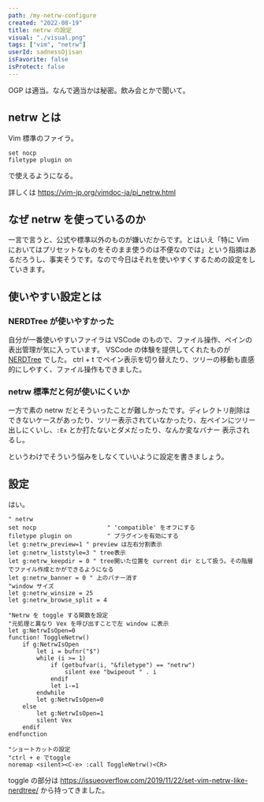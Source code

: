 ```yaml
---
path: /my-netrw-configure
created: "2022-08-19"
title: netrw の設定
visual: "./visual.png"
tags: ["vim", "netrw"]
userId: sadnessOjisan
isFavorite: false
isProtect: false
---
```


OGP は適当。なんで適当かは秘密。飲み会とかで聞いて。

## netrw とは

Vim 標準のファイラ。

```vim
set nocp
filetype plugin on
```

で使えるようになる。

詳しくは https://vim-jp.org/vimdoc-ja/pi_netrw.html

## なぜ netrw を使っているのか

一言で言うと、公式や標準以外のものが嫌いだからです。とはいえ「特に Vim においてはプリセットなものをそのまま使うのは不便なのでは」という指摘はあるだろうし、事実そうです。なので今日はそれを使いやすくするための設定をしていきます。

## 使いやすい設定とは

### NERDTree が使いやすかった

自分が一番使いやすいファイラは VSCode のもので、ファイル操作、ペインの表出管理が気に入っています。
VSCode の体験を提供してくれたものが[NERDTree](https://github.com/preservim/nerdtree) でした。
ctrl + t でペイン表示を切り替えたり、ツリーの移動も直感的にしやすく、ファイル操作もできました。

### netrw 標準だと何が使いにくいか

一方で素の netrw だとそういったことが難しかったです。ディレクトリ削除はできないケースがあったり、ツリー表示されていなかったり、左ペインにツリー出しにくいし、`:Ex` とか打たないとダメだったり、なんか変なバナー 表示されるし。

というわけでそういう悩みをしなくていいように設定を書きましょう。

## 設定

はい。

```vim
" netrw
set nocp                    " 'compatible' をオフにする
filetype plugin on          " プラグインを有効にする
let g:netrw_preview=1 " preview は左右分割表示
let g:netrw_liststyle=3 " tree表示
let g:netrw_keepdir = 0 " tree開いた位置を current dir として扱う。その階層でファイル作成とかができるようになる
let g:netrw_banner = 0 " 上のバナー消す
"window サイズ
let g:netrw_winsize = 25
let g:netrw_browse_split = 4

"Netrw を toggle する関数を設定
"元処理と異なり Vex を呼び出すことで左 window に表示
let g:NetrwIsOpen=0
function! ToggleNetrw()
    if g:NetrwIsOpen
        let i = bufnr("$")
        while (i >= 1)
            if (getbufvar(i, "&filetype") == "netrw")
                silent exe "bwipeout " . i
            endif
            let i-=1
        endwhile
        let g:NetrwIsOpen=0
    else
        let g:NetrwIsOpen=1
        silent Vex
    endif
endfunction

"ショートカットの設定
"ctrl + e でtoggle
noremap <silent><C-e> :call ToggleNetrw()<CR>
```

toggle の部分は https://issueoverflow.com/2019/11/22/set-vim-netrw-like-nerdtree/ から持ってきました。
